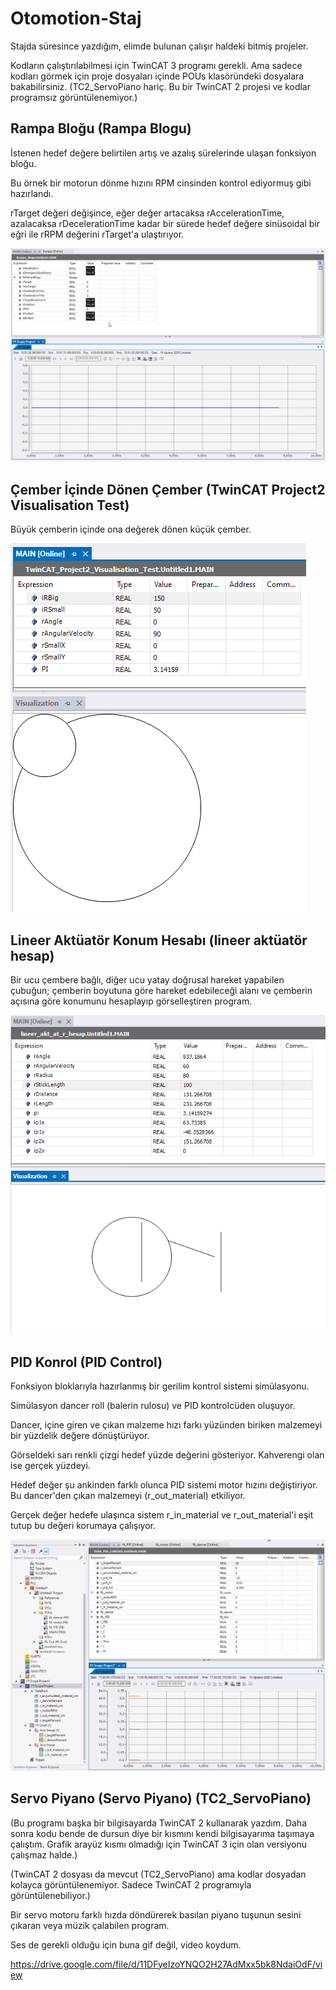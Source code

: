 # Otomotion-Staj

Stajda süresince yazdığım, elimde bulunan çalışır haldeki bitmiş projeler.

Kodların çalıştırılabilmesi için TwinCAT 3 programı gerekli. Ama sadece kodları görmek için proje dosyaları içinde POUs klasöründeki dosyalara bakabilirsiniz. (TC2_ServoPiano hariç. Bu bir TwinCAT 2 projesi ve kodlar programsız görüntülenemiyor.)

## Rampa Bloğu (Rampa Blogu)
İstenen hedef değere belirtilen artış ve azalış sürelerinde ulaşan fonksiyon bloğu.

Bu örnek bir motorun dönme hızını RPM cinsinden kontrol ediyormuş gibi hazırlandı.

rTarget değeri değişince, eğer değer artacaksa rAccelerationTime, azalacaksa rDecelerationTime kadar bir sürede hedef değere sinüsoidal bir eğri ile rRPM değerini rTarget'a ulaştırıyor.

![demo](https://github.com/DenizErdemAras/Otomotion-Staj/blob/a6707ab1886404050e4b50c0cfa450286d6df82f/Gif/rampa_blogu.gif)


## Çember İçinde Dönen Çember (TwinCAT Project2 Visualisation Test)
Büyük çemberin içinde ona değerek dönen küçük çember.

![demo](https://github.com/DenizErdemAras/Otomotion-Staj/blob/a001bf171f01b19173778c35d86e45ada6a33280/Gif/visualisation_test.gif)


## Lineer Aktüatör Konum Hesabı (lineer aktüatör hesap)
Bir ucu çembere bağlı, diğer ucu yatay doğrusal hareket yapabilen çubuğun; çemberin boyutuna göre hareket edebileceği alanı ve çemberin açısına göre konumunu hesaplayıp görselleştiren program.

![demo](https://github.com/DenizErdemAras/Otomotion-Staj/blob/a001bf171f01b19173778c35d86e45ada6a33280/Gif/lineer_aktutator_hesap.gif)


## PID Konrol (PID Control)
Fonksiyon bloklarıyla hazırlanmış bir gerilim kontrol sistemi simülasyonu.

Simülasyon dancer roll (balerin rulosu) ve PID kontrolcüden oluşuyor.

Dancer, içine giren ve çıkan malzeme hızı farkı yüzünden biriken malzemeyi bir yüzdelik değere dönüştürüyor.

Görseldeki sarı renkli çizgi hedef yüzde değerini gösteriyor. Kahverengi olan ise gerçek yüzdeyi.

Hedef değer şu ankinden farklı olunca PID sistemi motor hızını değiştiriyor. Bu dancer'den çıkan malzemeyi (r_out_material) etkiliyor.

Gerçek değer hedefe ulaşınca sistem r_in_material ve r_out_material'i eşit tutup bu değeri korumaya çalışıyor.

![demo](https://github.com/DenizErdemAras/Otomotion-Staj/blob/a001bf171f01b19173778c35d86e45ada6a33280/Gif/PID_dancer_visu.gif)


## Servo Piyano (Servo Piyano) (TC2_ServoPiano)
(Bu programı başka bir bilgisayarda TwinCAT 2 kullanarak yazdım. Daha sonra kodu bende de dursun diye bir kısmını kendi bilgisayarıma taşımaya çalıştım. Grafik arayüz kısmı olmadığı için TwinCAT 3 için olan versiyonu çalışmaz halde.)

(TwinCAT 2 dosyası da mevcut (TC2_ServoPiano) ama kodlar dosyadan kolayca görüntülenemiyor. Sadece TwinCAT 2 programıyla görüntülenebiliyor.)

Bir servo motoru farklı hızda döndürerek basılan piyano tuşunun sesini çıkaran veya müzik çalabilen program.

Ses de gerekli olduğu için buna gif değil, video koydum.

https://drive.google.com/file/d/11DFyeIzoYNQO2H27AdMxx5bk8NdaiOdF/view
